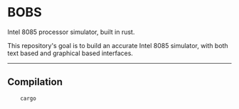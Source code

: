 # BOBS
Intel 8085 processor simulator, built in rust.

This repository's goal is to build an accurate Intel 8085 simulator, with both text based and graphical based interfaces.

---

## Compilation
```sh
    cargo 
```
